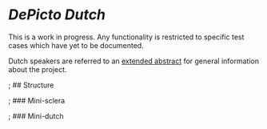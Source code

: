 # *DePicto Dutch*

This is a work in progress. Any functionality is restricted to specific test cases which have yet to be documented. 

Dutch speakers are referred to an [extended abstract](https://github.com/lemontheme/depicto-dutch/blob/master/docs/abstract/lemmens%2Cadriaan_abstract_masterproefpresentatie_2016_nl.pdf) for general information about the project. 

; ## Structure

; ### Mini-sclera

; ### Mini-dutch
